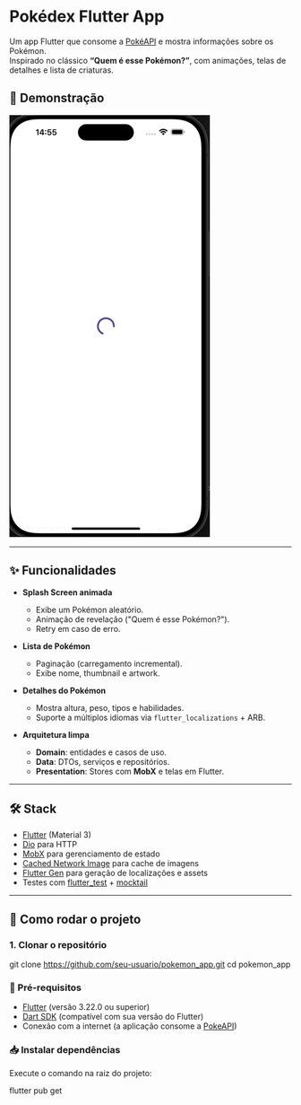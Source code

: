 # Pokédex Flutter App

Um app Flutter que consome a [PokéAPI](https://pokeapi.co/) e mostra informações sobre os Pokémon.  
Inspirado no clássico **“Quem é esse Pokémon?”**, com animações, telas de detalhes e lista de criaturas.

## 🎥 Demonstração

![Quem é esse Pokémon?](docs/pokemon.gif)

---

## ✨ Funcionalidades

- **Splash Screen animada**  
  - Exibe um Pokémon aleatório.  
  - Animação de revelação ("Quem é esse Pokémon?").  
  - Retry em caso de erro.  

- **Lista de Pokémon**  
  - Paginação (carregamento incremental).  
  - Exibe nome, thumbnail e artwork.  

- **Detalhes do Pokémon**  
  - Mostra altura, peso, tipos e habilidades.  
  - Suporte a múltiplos idiomas via `flutter_localizations` + ARB.  

- **Arquitetura limpa**  
  - **Domain**: entidades e casos de uso.  
  - **Data**: DTOs, serviços e repositórios.  
  - **Presentation**: Stores com **MobX** e telas em Flutter.  

---

## 🛠️ Stack

- [Flutter](https://flutter.dev/) (Material 3)  
- [Dio](https://pub.dev/packages/dio) para HTTP  
- [MobX](https://pub.dev/packages/mobx) para gerenciamento de estado  
- [Cached Network Image](https://pub.dev/packages/cached_network_image) para cache de imagens  
- [Flutter Gen](https://pub.dev/packages/flutter_gen) para geração de localizações e assets  
- Testes com [flutter_test](https://api.flutter.dev/flutter/flutter_test/flutter_test-library.html) + [mocktail](https://pub.dev/packages/mocktail)  

---

## 🚀 Como rodar o projeto

### 1. Clonar o repositório
git clone https://github.com/seu-usuario/pokemon_app.git
cd pokemon_app


### 🔧 Pré-requisitos
- [Flutter](https://flutter.dev/docs/get-started/install) (versão 3.22.0 ou superior)
- [Dart SDK](https://dart.dev/get-dart) (compatível com sua versão do Flutter)
- Conexão com a internet (a aplicação consome a [PokeAPI](https://pokeapi.co/))

### 📥 Instalar dependências
Execute o comando na raiz do projeto:

flutter pub get

